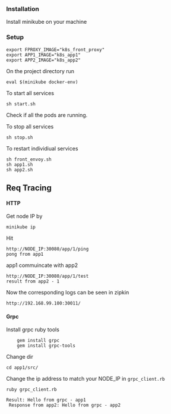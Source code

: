 ### Installation

Install minikube on your machine

### Setup

```
export FPROXY_IMAGE="k8s_front_proxy"
export APP1_IMAGE="k8s_app1"
export APP2_IMAGE="k8s_app2"
```

On the project directory run
```
eval $(minikube docker-env)
```

To start all services
```
sh start.sh
```

Check if all the pods are running.

To stop all services
```
sh stop.sh
```

To restart individiual services
```
sh front_envoy.sh
sh app1.sh
sh app2.sh
```

## Req Tracing
#### HTTP

Get node IP by
```
minikube ip
```

Hit
```
http://NODE_IP:30080/app/1/ping
pong from app1
```

app1 commuincate with app2
```
http://NODE_IP:30080/app/1/test
result from app2 - 1
```

Now the corresponding logs can be seen in zipkin
```
http://192.168.99.100:30011/
```

#### Grpc

Install grpc ruby tools

```
    gem install grpc
    gem install grpc-tools
```

Change dir
```
cd app1/src/
```

Change the ip address to match your NODE_IP in `grpc_client.rb`

```
ruby grpc_client.rb
```
```
Result: Hello from grpc - app1
 Response from app2: Hello from grpc - app2
```